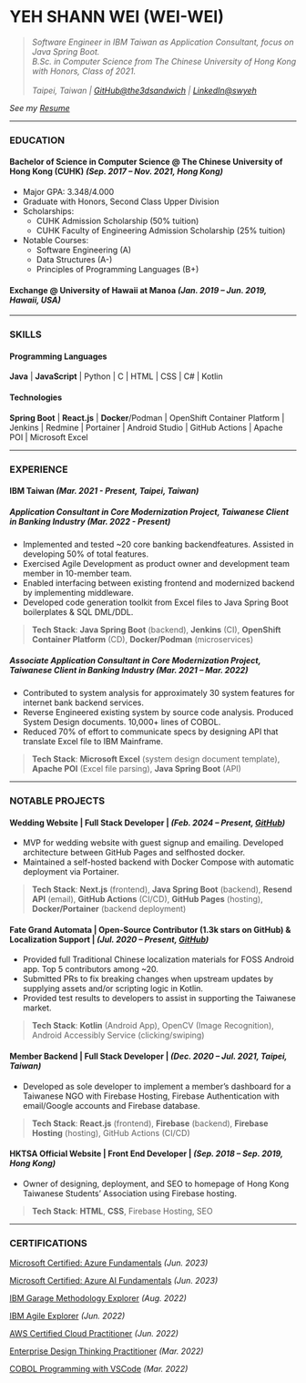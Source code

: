 # YEH SHANN WEI (WEI-WEI)

> _Software Engineer in IBM Taiwan as Application Consultant, focus on Java Spring Boot.<br/>B.Sc. in Computer Science from The Chinese University of Hong Kong with Honors, Class of 2021.<br/><br/>Taipei, Taiwan | [GitHub@the3dsandwich](https://github.com/the3dsandwich) | [LinkedIn@swyeh](https://www.linkedin.com/in/swyeh/)_

_See my [Resume](./resume/CV_WeiWei_2024.pdf)_

---

### EDUCATION

#### Bachelor of Science in Computer Science @ The Chinese University of Hong Kong (CUHK) _(Sep. 2017 – Nov. 2021, Hong Kong)_

- Major GPA: 3.348/4.000
- Graduate with Honors, Second Class Upper Division
- Scholarships:
  - CUHK Admission Scholarship (50% tuition)
  - CUHK Faculty of Engineering Admission Scholarship (25% tuition)
- Notable Courses:
  - Software Engineering (A)
  - Data Structures (A-)
  - Principles of Programming Languages (B+)

#### Exchange @ University of Hawaii at Manoa _(Jan. 2019 – Jun. 2019, Hawaii, USA)_

---

### SKILLS

#### Programming Languages

**Java** | **JavaScript** | Python | C | HTML | CSS | C# | Kotlin

#### Technologies

**Spring Boot** | **React.js** | **Docker**/Podman | OpenShift Container Platform | Jenkins | Redmine | Portainer | Android Studio | GitHub Actions | Apache POI | Microsoft Excel

---

### EXPERIENCE

#### IBM Taiwan _(Mar. 2021 - Present, Taipei, Taiwan)_

##### Application Consultant in Core Modernization Project, Taiwanese Client in Banking Industry _(Mar. 2022 - Present)_

- Implemented and tested ~20 core banking backendfeatures. Assisted in developing 50% of total features.
- Exercised Agile Development as product owner and development team member in 10-member team.
- Enabled interfacing between existing frontend and modernized backend by implementing middleware.
- Developed code generation toolkit from Excel files to Java Spring Boot boilerplates & SQL DML/DDL.

> **Tech Stack**: **Java Spring Boot** (backend), **Jenkins** (CI), **OpenShift Container Platform** (CD), **Docker/Podman** (microservices)

##### Associate Application Consultant in Core Modernization Project, Taiwanese Client in Banking Industry _(Mar. 2021 – Mar. 2022)_

- Contributed to system analysis for approximately 30 system features for internet bank backend services.
- Reverse Engineered existing system by source code analysis. Produced System Design documents. 10,000+ lines of COBOL.
- Reduced 70% of effort to communicate specs by designing API that translate Excel file to IBM Mainframe.

> **Tech Stack**: **Microsoft Excel** (system design document template), **Apache POI** (Excel file parsing), **Java Spring Boot** (API)

---

### NOTABLE PROJECTS

#### Wedding Website | Full Stack Developer | _(Feb. 2024 – Present, [GitHub](https://github.com/the3dsandwich/hailey-and-weiwei))_

- MVP for wedding website with guest signup and emailing. Developed architecture between GitHub Pages and selfhosted docker.
- Maintained a self-hosted backend with Docker Compose with automatic deployment via Portainer.

> **Tech Stack**: **Next.js** (frontend), **Java Spring Boot** (backend), **Resend API** (email), **GitHub Actions** (CI/CD), **GitHub Pages** (hosting), **Docker/Portainer** (backend deployment)

#### Fate Grand Automata | Open-Source Contributor (1.3k stars on GitHub) & Localization Support | _(Jul. 2020 – Present, [GitHub](https://github.com/Fate-Grand-Automata/FGA))_

- Provided full Traditional Chinese localization materials for FOSS Android app. Top 5 contributors among ~20.
- Submitted PRs to fix breaking changes when upstream updates by supplying assets and/or scripting logic in Kotlin.
- Provided test results to developers to assist in supporting the Taiwanese market.

> **Tech Stack**: **Kotlin** (Android App), OpenCV (Image Recognition), Android Accessibly Service (clicking/swiping)

#### Member Backend | Full Stack Developer | _(Dec. 2020 – Jul. 2021, Taipei, Taiwan)_

- Developed as sole developer to implement a member’s dashboard for a Taiwanese NGO with Firebase Hosting, Firebase
  Authentication with email/Google accounts and Firebase database.

> **Tech Stack**: **React.js** (frontend), **Firebase** (backend), **Firebase Hosting** (hosting), GitHub Actions (CI/CD)

#### HKTSA Official Website | Front End Developer | _(Sep. 2018 – Sep. 2019, Hong Kong)_

- Owner of designing, deployment, and SEO to homepage of Hong Kong Taiwanese Students’ Association using Firebase hosting.

> **Tech Stack**: **HTML**, **CSS**, Firebase Hosting, SEO

---

### CERTIFICATIONS

[Microsoft Certified: Azure Fundamentals](https://www.credly.com/badges/5c25b9a7-fa58-4fb0-b96c-4ac4e443a803) _(Jun. 2023)_

[Microsoft Certified: Azure AI Fundamentals](https://www.credly.com/badges/c1586f0e-1c8b-48bc-8e07-f2f6f2c59c17) _(Jun. 2023)_

[IBM Garage Methodology Explorer](https://www.credly.com/badges/fc38e420-4920-49d6-aa0a-e125c6a1a4df) _(Aug. 2022)_

[IBM Agile Explorer](https://www.credly.com/badges/c90e2264-4cad-41ad-976f-295e4c7c64f0) _(Jun. 2022)_

[AWS Certified Cloud Practitioner](https://www.credly.com/badges/57d8434b-6ed8-425f-a9f4-79760abbfccc) _(Jun. 2022)_

[Enterprise Design Thinking Practitioner](https://www.credly.com/badges/6388c86f-ac67-489d-9eab-cb4d82e28915) _(Mar. 2022)_

[COBOL Programming with VSCode](https://www.credly.com/badges/38f49698-46d6-4e37-bfa9-e8e39903c732) _(Mar. 2022)_
